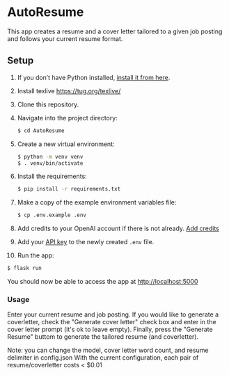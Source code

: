 # AutoResume

This app creates a resume and a cover letter tailored to a given job posting and follows your current resume format.

## Setup

1. If you don’t have Python installed, [install it from here](https://www.python.org/downloads/).
2. Install texlive https://tug.org/texlive/

3. Clone this repository.

4. Navigate into the project directory:

   ```bash
   $ cd AutoResume
   ```

5. Create a new virtual environment:

   ```bash
   $ python -m venv venv
   $ . venv/bin/activate
   ```

6. Install the requirements:

   ```bash
   $ pip install -r requirements.txt
   ```

7. Make a copy of the example environment variables file:

   ```bash
   $ cp .env.example .env
   ```
8. Add credits to your OpenAI account if there is not already. [Add credits](https://platform.openai.com)

9. Add your [API key](https://beta.openai.com/account/api-keys) to the newly created `.env` file.

10. Run the app:

   ```bash
   $ flask run
   ```

You should now be able to access the app at [http://localhost:5000](http://localhost:5000)

### Usage
Enter your current resume and job posting. If you would like to generate a coverletter,
check the "Generate cover letter" check box and enter in the cover letter prompt (it's ok to leave empty).
Finally, press the "Generate Resume" buttom to generate the tailored resume (and coverletter).

Note: you can change the model, cover letter word count, and resume delimiter in config.json
With the current configuration, each pair of resume/coverletter costs < $0.01
